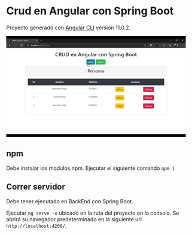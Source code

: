 # Crud en Angular con Spring Boot

Proyecto generado con [Angular CLI](https://github.com/angular/angular-cli) version 11.0.2.

![gif crud angular](https://github.com/sebastian-reyes/FrontEnd_Crud_Angular-Spring/blob/master/gh-rf/angular-crud.gif)

## npm

Debe instalar los modulos npm. Ejecutar el siguiente comando `npm i`

## Correr servidor

Debe tener ejecutado en BackEnd con Spring Boot.

Ejecutar `ng serve -o` ubicado en la ruta del proyecto en la consola. Se abrirá su navegador predeterminado en la siguiente url `http://localhost:4200/`. 

